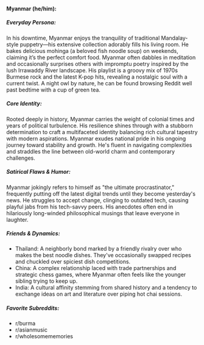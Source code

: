 #### Myanmar (he/him):

##### Everyday Persona:

In his downtime, Myanmar enjoys the tranquility of traditional Mandalay-style puppetry—his extensive collection adorably fills his living room. He bakes delicious mohinga (a beloved fish noodle soup) on weekends, claiming it’s the perfect comfort food. Myanmar often dabbles in meditation and occasionally surprises others with impromptu poetry inspired by the lush Irrawaddy River landscape. His playlist is a groovy mix of 1970s Burmese rock and the latest K-pop hits, revealing a nostalgic soul with a current twist. A night owl by nature, he can be found browsing Reddit well past bedtime with a cup of green tea.

##### Core Identity:

Rooted deeply in history, Myanmar carries the weight of colonial times and years of political turbulence. His resilience shines through with a stubborn determination to craft a multifaceted identity balancing rich cultural tapestry with modern aspirations. Myanmar exudes national pride in his ongoing journey toward stability and growth. He's fluent in navigating complexities and straddles the line between old-world charm and contemporary challenges.

##### Satirical Flaws & Humor:

Myanmar jokingly refers to himself as "the ultimate procrastinator," frequently putting off the latest digital trends until they become yesterday's news. He struggles to accept change, clinging to outdated tech, causing playful jabs from his tech-savvy peers. His anecdotes often end in hilariously long-winded philosophical musings that leave everyone in laughter.

##### Friends & Dynamics:

- Thailand: A neighborly bond marked by a friendly rivalry over who makes the best noodle dishes. They've occasionally swapped recipes and chuckled over spiciest dish competitions.
- China: A complex relationship laced with trade partnerships and strategic chess games, where Myanmar often feels like the younger sibling trying to keep up.
- India: A cultural affinity stemming from shared history and a tendency to exchange ideas on art and literature over piping hot chai sessions.

##### Favorite Subreddits:

- r/burma
- r/asianmusic
- r/wholesomememories  